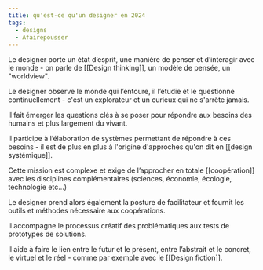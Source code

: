 ```yaml
---
title: qu'est-ce qu'un designer en 2024
tags:
  - designs
  - Afairepousser
---
```

Le designer porte un état d’esprit, une manière de penser et d’interagir avec le monde - on parle de [[Design thinking]], un modèle de pensée, un "worldview".

Le designer observe le monde qui l’entoure, il l’étudie et le questionne continuellement - c'est un explorateur et un curieux qui ne s'arrête jamais.

Il fait émerger les questions clés à se poser pour répondre aux besoins des humains et plus largement du vivant.

Il participe à l’élaboration de systèmes permettant de répondre à ces besoins - il est de plus en plus à l'origine d'approches qu'on dit en [[design systémique]].

Cette mission est complexe et exige de l’approcher en totale [[coopération]] avec les disciplines complémentaires (sciences, économie, écologie, technologie etc...)

Le designer prend alors également la posture de facilitateur et fournit les outils et méthodes nécessaire aux coopérations.

Il accompagne le processus créatif des problématiques aux tests de prototypes de solutions.

Il aide à faire le lien entre le futur et le présent, entre l’abstrait et le concret, le virtuel et le réel - comme par exemple avec le [[Design fiction]].